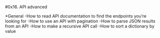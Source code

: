 #0x16. API advanced

*General
-How to read API documentation to find the endpoints you’re looking for
-How to use an API with pagination
-How to parse JSON results from an API
-How to make a recursive API call
-How to sort a dictionary by value
